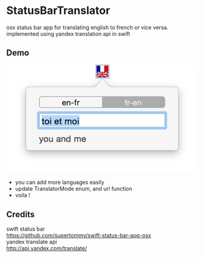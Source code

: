 StatusBarTranslator
===================

osx status bar app for translating english to french or vice versa. implemented using yandex translation api in swift

Demo
----
![alt tag](https://raw.githubusercontent.com/cemolcay/StatusBarTranslator/master/ss.png)


* you can add more languages easily
* update TranslatorMode enum, and url function
* voila !

Credits
-------
swift status bar <br> https://github.com/supertommy/swift-status-bar-app-osx <br>
yandex translate api <br> http://api.yandex.com/translate/

